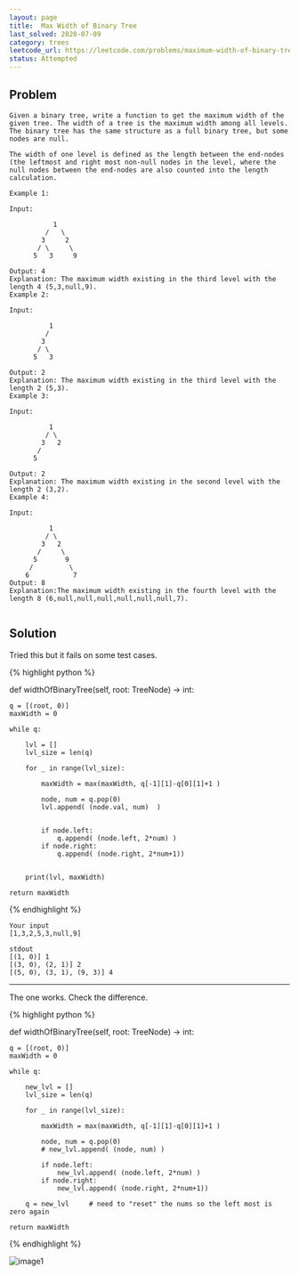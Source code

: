 ```yaml
---
layout: page
title:  Max Width of Binary Tree
last_solved: 2020-07-09
category: trees
leetcode_url: https://leetcode.com/problems/maximum-width-of-binary-tree
status: Attempted
---
```


Problem
-------

```
Given a binary tree, write a function to get the maximum width of the given tree. The width of a tree is the maximum width among all levels. The binary tree has the same structure as a full binary tree, but some nodes are null.

The width of one level is defined as the length between the end-nodes (the leftmost and right most non-null nodes in the level, where the null nodes between the end-nodes are also counted into the length calculation.

Example 1:

Input: 

           1
         /   \
        3     2
       / \     \  
      5   3     9 

Output: 4
Explanation: The maximum width existing in the third level with the length 4 (5,3,null,9).
Example 2:

Input: 

          1
         /  
        3    
       / \       
      5   3     

Output: 2
Explanation: The maximum width existing in the third level with the length 2 (5,3).
Example 3:

Input: 

          1
         / \
        3   2 
       /        
      5      

Output: 2
Explanation: The maximum width existing in the second level with the length 2 (3,2).
Example 4:

Input: 

          1
         / \
        3   2
       /     \  
      5       9 
     /         \
    6           7
Output: 8
Explanation:The maximum width existing in the fourth level with the length 8 (6,null,null,null,null,null,null,7).


```

Solution
----------

Tried this but it fails on some test cases.

{% highlight python %}

def widthOfBinaryTree(self, root: TreeNode) -> int:
    
    q = [(root, 0)]
    maxWidth = 0
    
    while q:
        
        lvl = []
        lvl_size = len(q)
                    
        for _ in range(lvl_size):
            
            maxWidth = max(maxWidth, q[-1][1]-q[0][1]+1 )
            
            node, num = q.pop(0)
            lvl.append( (node.val, num)  )
        
            
            if node.left:
                q.append( (node.left, 2*num) )
            if node.right:
                q.append( (node.right, 2*num+1))
        
        
        print(lvl, maxWidth)
    
    return maxWidth

{% endhighlight %}

```
Your input
[1,3,2,5,3,null,9]

stdout
[(1, 0)] 1
[(3, 0), (2, 1)] 2
[(5, 0), (3, 1), (9, 3)] 4

```


__________

The one works. Check the difference.

{% highlight python %}

def widthOfBinaryTree(self, root: TreeNode) -> int:
    
    q = [(root, 0)]
    maxWidth = 0
    
    while q:

        new_lvl = []
        lvl_size = len(q)
                    
        for _ in range(lvl_size):
            
            maxWidth = max(maxWidth, q[-1][1]-q[0][1]+1 )
            
            node, num = q.pop(0)
            # new_lvl.append( (node, num) )
        
            if node.left:
                new_lvl.append( (node.left, 2*num) )
            if node.right:
                new_lvl.append( (node.right, 2*num+1))
        
        q = new_lvl     # need to "reset" the nums so the left most is zero again
    
    return maxWidth

{% endhighlight %}

![image1]()